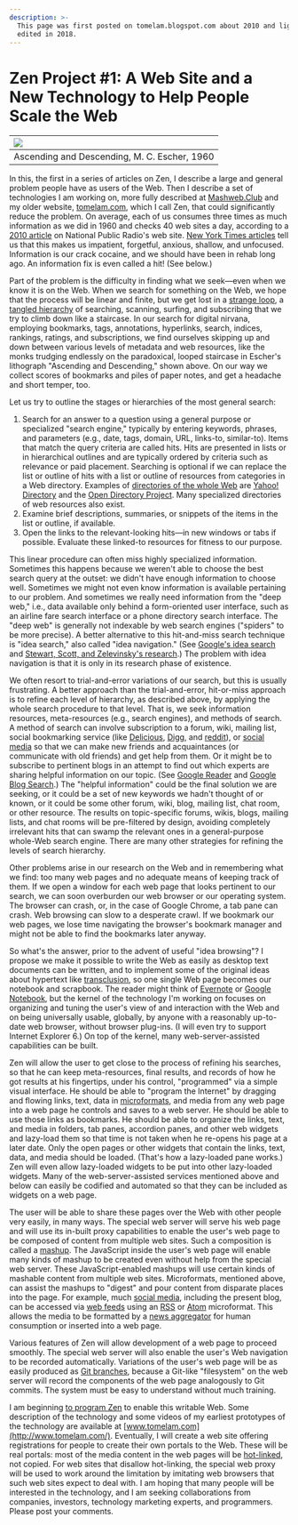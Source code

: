 ```yaml
---
description: >-
  This page was first posted on tomelam.blogspot.com about 2010 and lightly
  edited in 2018.
---
```


# Zen Project \#1: A Web Site and a New Technology to Help People Scale the Web

| [![](https://farm4.staticflickr.com/3704/12325442215_26f544d076_h.jpg)](https://farm4.staticflickr.com/3704/12325442215_26f544d076_h.jpg) |
| :--- |
| Ascending and Descending, M. C. Escher, 1960 |

 In this, the first in a series of articles on Zen, I describe a large and general problem people have as users of the Web. Then I describe a set of technologies I am working on, more fully described at [Mashweb.Club](https://mashweb.club/) and my older website, [tomelam.com](http://www.tomelam.com/), which I call Zen, that could significantly reduce the problem. On average, each of us consumes three times as much information as we did in 1960 and checks 40 web sites a day, according to a [2010 article](http://www.npr.org/templates/story/story.php?storyId=129384107) on National Public Radio's web site. [New York Times articles](http://topics.nytimes.com/top/features/timestopics/series/your_brain_on_computers/index.html) tell us that this makes us impatient, forgetful, anxious, shallow, and unfocused. Information is our crack cocaine, and we should have been in rehab long ago. An information fix is even called a hit! \(See below.\)

 Part of the problem is the difficulty in finding what we seek—even when we know it is on the Web. When we search for something on the Web, we hope that the process will be linear and finite, but we get lost in a [strange loop](http://en.wikipedia.org/wiki/Strange_loop), a [tangled hierarchy](https://en.wikipedia.org/w/index.php?title=Tangled_hierarchy&redirect=no) of searching, scanning, surfing, and subscribing that we try to climb down like a staircase. In our search for digital nirvana, employing bookmarks, tags, annotations, hyperlinks, search, indices, rankings, ratings, and subscriptions, we find ourselves skipping up and down between various levels of metadata and web resources, like the monks trudging endlessly on the paradoxical, looped staircase in Escher's lithograph "Ascending and Descending," shown above. On our way we collect scores of bookmarks and piles of paper notes, and get a headache and short temper, too.

 Let us try to outline the stages or hierarchies of the most general search:

1. Search for an answer to a question using a general purpose or specialized "search engine," typically by entering keywords, phrases, and parameters \(e.g., date, tags, domain, URL, links-to, similar-to\). Items that match the query criteria are called hits. Hits are presented in lists or in hierarchical outlines and are typically ordered by criteria such as relevance or paid placement. Searching is optional if we can replace the list or outline of hits with a list or outline of resources from categories in a Web directory. Examples of [directories of the whole Web](http://en.wikipedia.org/wiki/Web_directory) are [Yahoo! Directory](https://searchengineland.com/library/yahoo/yahoo-directory) and the [Open Directory Project](https://en.wikipedia.org/wiki/DMOZ). Many specialized directories of web resources also exist.
2. Examine brief descriptions, summaries, or snippets of the items in the list or outline, if available.
3. Open the links to the relevant-looking hits—in new windows or tabs if possible. Evaluate these linked-to resources for fitness to our purpose.

 This linear procedure can often miss highly specialized information. Sometimes this happens because we weren't able to choose the best search query at the outset: we didn't have enough information to choose well. Sometimes we might not even know information is available pertaining to our problem. And sometimes we really need information from the "deep web," i.e., data available only behind a form-oriented user interface, such as an airline fare search interface or a phone directory search interface. The "deep web" is generally not indexable by web search engines \("spiders" to be more precise\). A better alternative to this hit-and-miss search technique is "idea search," also called "idea navigation." \(See [Google's idea search](http://library.fora.tv/fora/showthread.php?t=12526) and [Stewart, Scott, and Zelevinsky's research](https://docs.google.com/viewer?url=http://www.robinstewart.com/research/papers/stewart08ideanav.pdf&pli=1).\) The problem with idea navigation is that it is only in its research phase of existence.

 We often resort to trial-and-error variations of our search, but this is usually frustrating. A better approach than the trial-and-error, hit-or-miss approach is to refine each level of hierarchy, as described above, by applying the whole search procedure to that level. That is, we seek information resources, meta-resources \(e.g., search engines\), and methods of search. A method of search can involve subscription to a forum, wiki, mailing list, social bookmarking service \(like [Delicious](https://del.icio.us/), [Digg](http://digg.com/), and [reddit](http://www.reddit.com/)\), or [social media](http://en.wikipedia.org/wiki/Social_media) so that we can make new friends and acquaintances \(or communicate with old friends\) and get help from them. Or it might be to subscribe to pertinent blogs in an attempt to find out which experts are sharing helpful information on our topic. \(See [Google Reader](http://reader.google.com/) and [Google Blog Search](https://en.wikipedia.org/wiki/Google_Blog_Search).\) The "helpful information" could be the final solution we are seeking, or it could be a set of new keywords we hadn't thought of or known, or it could be some other forum, wiki, blog, mailing list, chat room, or other resource. The results on topic-specific forums, wikis, blogs, mailing lists, and chat rooms will be pre-filtered by design, avoiding completely irrelevant hits that can swamp the relevant ones in a general-purpose whole-Web search engine. There are many other strategies for refining the levels of search hierarchy.

 Other problems arise in our research on the Web and in remembering what we find: too many web pages and no adequate means of keeping track of them. If we open a window for each web page that looks pertinent to our search, we can soon overburden our web browser or our operating system. The browser can crash, or, in the case of Google Chrome, a tab pane can crash. Web browsing can slow to a desperate crawl. If we bookmark our web pages, we lose time navigating the browser's bookmark manager and might not be able to find the bookmarks later anyway.

 So what's the answer, prior to the advent of useful "idea browsing"? I propose we make it possible to write the Web as easily as desktop text documents can be written, and to implement some of the original ideas about hypertext like [transclusion](http://en.wikipedia.org/wiki/Transclusion), so one single Web page becomes our notebook and scrapbook. The reader might think of [Evernote](http://www.evernote.com/) or [Google Notebook](https://www.google.com/notebook), but the kernel of the technology I'm working on focuses on organizing and tuning the user's view of and interaction with the Web and on being universally usable, globally, by anyone with a reasonably up-to-date web browser, without browser plug-ins. \(I will even try to support Internet Explorer 6.\) On top of the kernel, many web-server-assisted capabilities can be built.

 Zen will allow the user to get close to the process of refining his searches, so that he can keep meta-resources, final results, and records of how he got results at his fingertips, under his control, "programmed" via a simple visual interface. He should be able to "program the Internet" by dragging and flowing links, text, data in [microformats](http://en.wikipedia.org/wiki/Microformat), and media from any web page into a web page he controls and saves to a web server. He should be able to use those links as bookmarks. He should be able to organize the links, text, and media in folders, tab panes, accordion panes, and other web widgets and lazy-load them so that time is not taken when he re-opens his page at a later date. Only the open pages or other widgets that contain the links, text, data, and media should be loaded. \(That's how a lazy-loaded pane works.\) Zen will even allow lazy-loaded widgets to be put into other lazy-loaded widgets. Many of the web-server-assisted services mentioned above and below can easily be codified and automated so that they can be included as widgets on a web page.

 The user will be able to share these pages over the Web with other people very easily, in many ways. The special web server will serve his web page and will use its in-built proxy capabilities to enable the user's web page to be composed of content from multiple web sites. Such a composition is called a [mashup](http://en.wikipedia.org/wiki/Mashup_%28web_application_hybrid%29). The JavaScript inside the user's web page will enable many kinds of mashup to be created even without help from the special web server. These JavaScript-enabled mashups will use certain kinds of mashable content from multiple web sites. Microformats, mentioned above, can assist the mashups to "digest" and pour content from disparate places into the page. For example, much [social media](http://en.wikipedia.org/wiki/Social_media), including the present blog, can be accessed via [web feeds](http://en.wikipedia.org/wiki/Web_feed) using an [RSS](http://en.wikipedia.org/wiki/RSS) or [Atom](http://en.wikipedia.org/wiki/Atom_%28standard%29) microformat. This allows the media to be formatted by a [news aggregator](http://en.wikipedia.org/wiki/News_aggregator) for human consumption or inserted into a web page.

 Various features of Zen will allow development of a web page to proceed smoothly. The special web server will also enable the user's Web navigation to be recorded automatically. Variations of the user's web page will be as easily produced as [Git branches](http://www.kernel.org/pub/software/scm/git/docs/gittutorial.html), because a Git-like "filesystem" on the web server will record the components of the web page analogously to Git commits. The system must be easy to understand without much training.

 I am beginning [to program Zen](http://tomelam.blogspot.com/2011/07/zen-rails-embedded-version.html) to enable this writable Web. Some description of the technology and some videos of my earliest prototypes of the technology are available at [www.tomelam.com](http://www.tomelam.com/). Eventually, I will create a web site offering registrations for people to create their own portals to the Web. These will be real portals: most of the media content in the web pages will be [hot-linked](http://en.wikipedia.org/wiki/Hotlink), not copied. For web sites that disallow hot-linking, the special web proxy will be used to work around the limitation by imitating web browsers that such web sites expect to deal with. I am hoping that many people will be interested in the technology, and I am seeking collaborations from companies, investors, technology marketing experts, and programmers. Please post your comments.

